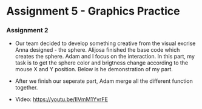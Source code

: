 # Assignment 5  - Graphics Practice


### Assignment 2

- Our team decided to develop something creative from the visual excrise Anna designed - the sphere. Alijosa finished the base code which creates the sphere. Adam and I focus on the interaction. In this part, my task is to get the sphere color and brigtness change according to the mouse X and Y position. Below is he demonstration of my part. 

- After we finish our seperate part, Adam merge all the different function together.

- Video: https://youtu.be/IIVmM1YvrFE